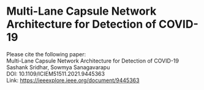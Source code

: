 # Multi-Lane Capsule Network Architecture for Detection of COVID-19

Please cite the following paper: <br/>
Multi-Lane Capsule Network Architecture for Detection of COVID-19 <br/>
Sashank Sridhar, Sowmya Sanagavarapu <br/>
DOI: 10.1109/ICIEM51511.2021.9445363 <br/>
Link: https://ieeexplore.ieee.org/document/9445363
